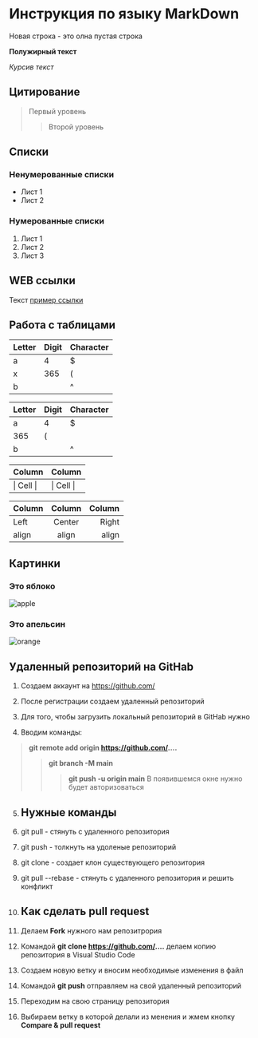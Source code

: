 # Инструкция по языку MarkDown

Новая строка - это олна пустая строка

**Полужирный текст**

*Курсив текст*

## Цитирование
> Первый уровень
>> Второй уровень

## Списки
### Ненумерованные списки
* Лист 1
* Лист 2
### Нумерованные списки
1. Лист 1
2. Лист 2
3. Лист 3

## WEB ссылки
Текст [пример ссылки](http.example.com "Всплывающая подсказка")

## Работа с таблицами

Letter | Digit | Character
------ | ------|----------
a      | 4     | $
x      | 365    | (
b      |       | ^  

Letter|Digit|Character
---|---|---
a|4|$
 |365|(
b| |^  

Column | Column
------ | ------
\| Cell \|| \| Cell \|  


Column | Column | Column
:----- | :----: | -----:
Left   | Center | Right
align  | align  | align

## Картинки

### Это яблоко

![apple](apple.jpg)

### Это апельсин

![orange](orange.png)

## Удаленный репозиторий на GitHab

1. Создаем аккаунт на https://github.com/

2. После регистрации создаем удаленный репозиторий 

3. Для того, чтобы загрузить локальный репозиторий в GitHab нужно
 
4.  Вводим команды:
  > **git remote add origin https://github.com/....**
  >>**git branch -M main**
  >>>**git push -u origin main** 
   В появившемся окне нужно будет авторизоваться

 5. ## Нужные команды 
   1. git pull - стянуть с удаленного репозитория
   2. git push - толкнуть на удоленые репозиторий
   3. git clone - создает клон существующего репозитория
   4. git pull --rebase - стянуть с удаленного репозитория и решить конфликт

6. ## Как сделать pull request
  1.  Делаем **Fork** нужного нам репозитрория
  2.  Командой **git clone https://github.com/....** делаем копию репозитория в Visual Studio Code
  3.  Создаем новую ветку и вносим необходимые изменения в файл
  4.  Командой **git push** отправляем на свой удаленный репозиторий
  5.  Переходим на свою страницу репозитория
  6.  Выбираем ветку в которой делали из менения и жмем кнопку **Compare & pull request**